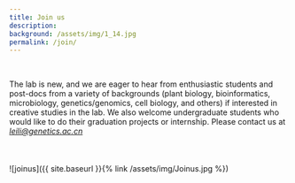 ```yaml
---
title: Join us
description:   
background: /assets/img/1_14.jpg
permalink: /join/
---
```




&nbsp;

The lab is new, and we are eager to hear from enthusiastic students and post-docs from a variety of backgrounds (plant biology, bioinformatics, microbiology, genetics/genomics, cell biology, and others) if interested in creative studies in the lab. We also welcome undergraduate students who would like to do their graduation projects or internship. Please contact us at *leili@genetics.ac.cn*
<br/>
<br/>
<br/>
<br/>
![joinus]({{ site.baseurl }}{% link /assets/img/Joinus.jpg %})
